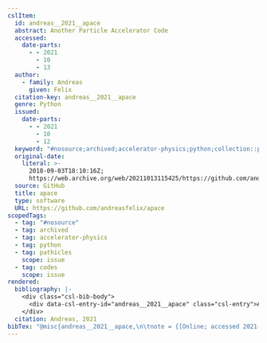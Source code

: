 ```yaml
---
cslItem:
  id: andreas__2021__apace
  abstract: Another Particle Accelerator Code
  accessed:
    date-parts:
      - - 2021
        - 10
        - 13
  author:
    - family: Andreas
      given: Felix
  citation-key: andreas__2021__apace
  genre: Python
  issued:
    date-parts:
      - - 2021
        - 10
        - 12
  keyword: "#nosource;archived;accelerator-physics;python;collection::pathicles::codes"
  original-date:
    literal: >-
      2018-09-03T18:10:16Z;
      https://web.archive.org/web/20211013115425/https://github.com/andreasfelix/apace
  source: GitHub
  title: apace
  type: software
  URL: https://github.com/andreasfelix/apace
scopedTags:
  - tag: "#nosource"
  - tag: archived
  - tag: accelerator-physics
  - tag: python
  - tag: pathicles
    scope: issue
  - tag: codes
    scope: issue
rendered:
  bibliography: |-
    <div class="csl-bib-body">
      <div data-csl-entry-id="andreas__2021__apace" class="csl-entry">Andreas, F. 2021 <i>apace</i>. Available at: https://github.com/andreasfelix/apace (Accessed: October 13, 2021).</div>
    </div>
  citation: Andreas, 2021
bibTex: "@misc{andreas__2021__apace,\n\tnote = {[Online; accessed 2021-10-13]},\n\tauthor = {Andreas, Felix},\n\tyear = {2021},\n\tmonth = {oct 12},\n\ttitle = {apace},\n\ttype = {Python},\n\thowpublished = {https://github.com/andreasfelix/apace},\n}\n\n"
---
```

